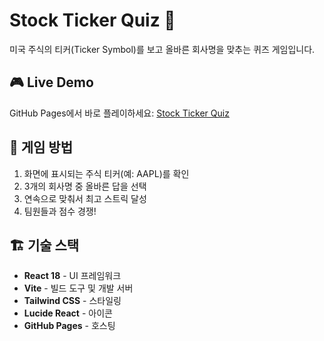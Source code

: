 # Stock Ticker Quiz 🎯

미국 주식의 티커(Ticker Symbol)를 보고 올바른 회사명을 맞추는 퀴즈 게임입니다.

## 🎮 Live Demo

GitHub Pages에서 바로 플레이하세요: [Stock Ticker Quiz](https://xeno-xeno.github.io/stockCARD/)


## 🎯 게임 방법

1. 화면에 표시되는 주식 티커(예: AAPL)를 확인
2. 3개의 회사명 중 올바른 답을 선택
3. 연속으로 맞춰서 최고 스트릭 달성
4. 팀원들과 점수 경쟁!

## 🏗️ 기술 스택

- **React 18** - UI 프레임워크
- **Vite** - 빌드 도구 및 개발 서버
- **Tailwind CSS** - 스타일링
- **Lucide React** - 아이콘
- **GitHub Pages** - 호스팅
